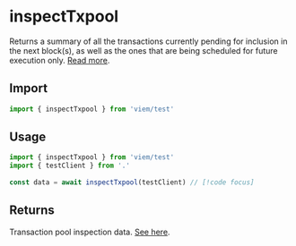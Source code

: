 # inspectTxpool

Returns a summary of all the transactions currently pending for inclusion in the next block(s), as well as the ones that are being scheduled for future execution only. [Read more](https://geth.ethereum.org/docs/interacting-with-geth/rpc/ns-txpool).

## Import 

```ts
import { inspectTxpool } from 'viem/test'
```

## Usage

```ts
import { inspectTxpool } from 'viem/test'
import { testClient } from '.'
 
const data = await inspectTxpool(testClient) // [!code focus]
```

## Returns

Transaction pool inspection data. [See here](https://geth.ethereum.org/docs/interacting-with-geth/rpc/ns-txpool).
